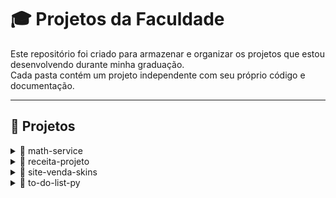 # 🎓 Projetos da Faculdade

Este repositório foi criado para armazenar e organizar os projetos que estou desenvolvendo durante minha graduação.  
Cada pasta contém um projeto independente com seu próprio código e documentação.

---

## 📂 Projetos

<details>
  <summary>🔹 math-service</summary>

  **Descrição:**  
  Microserviço REST em **Spring Boot** que disponibiliza operações matemáticas básicas.  

  **Tecnologias utilizadas:**  
  - Java 17  
  - Spring Boot 3.5.5  
  - Maven  

  **Funcionalidades:**  
  - Soma  
  - Subtração  
  - Multiplicação  
  - Divisão  
  - Potência  

</details>

<details>
  <summary>🔹 receita-projeto</summary>

  **Descrição:**  
  Aplicação em **Java Console** que implementa um CRUD de receitas, com sistema de **login e cadastro** para acesso.  

  **Tecnologias utilizadas:**  
  - Java  

  **Funcionalidades:**  
  - Cadastro de receitas  
  - Listagem de receitas  
  - Edição de receitas  
  - Exclusão de receitas  
  - Login de usuário  
  - Cadastro de usuário  

</details>

<details>
  <summary>🔹 site-venda-skins</summary>

  **Descrição:**  
  Projeto de site de venda de skins desenvolvido em **C#** utilizando **Razor Pages** e banco de dados para operações CRUD.  

  **Tecnologias utilizadas:**  
  - C#  
  - Razor Pages  
  - Banco de Dados  
  - Azure  

  **Funcionalidades:**  
  - CRUD de skins (criar, visualizar, atualizar e excluir)  
  - Visualização de skins disponíveis para venda  
  - Autenticação e autorização de usuários  
  - Gerenciamento de usuários  

  **Acesso ao projeto:**  
  O projeto está hospedado neste link *(adicione aqui o link quando tiver)*.  

  **Autor:**  
  Desenvolvido por *Eduardo Abrahão*.  

</details>

<details>
  <summary>🔹 to-do-list-py</summary>

  **Descrição:**  
  Aplicativo simples de **lista de tarefas** desenvolvido em **Python** utilizando a biblioteca **Tkinter** para interface gráfica.  

  **Tecnologias utilizadas:**  
  - Python  
  - Tkinter  

  **Funcionalidades:**  
  - Adicionar novas tarefas  
  - Excluir tarefas existentes  
  - Marcar tarefas como concluídas (com destaque em verde)  

  **Como executar o aplicativo:**  
  1. Clone este repositório  
  2. Certifique-se de ter o Python instalado em seu sistema  
  3. Execute o arquivo `lista_tarefas.py`  


</details>